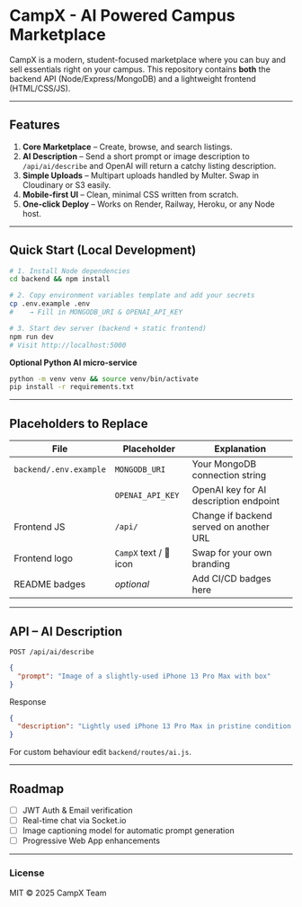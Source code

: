 
# CampX - AI Powered Campus Marketplace

CampX is a modern, student-focused marketplace where you can buy and sell essentials right on your campus.
This repository contains **both** the backend API (Node/Express/MongoDB) and a lightweight frontend (HTML/CSS/JS).

---

## Features
1. **Core Marketplace** – Create, browse, and search listings.
2. **AI Description** – Send a short prompt or image description to `/api/ai/describe` and OpenAI will return a catchy listing description.
3. **Simple Uploads** – Multipart uploads handled by Multer. Swap in Cloudinary or S3 easily.
4. **Mobile-first UI** – Clean, minimal CSS written from scratch.
5. **One-click Deploy** – Works on Render, Railway, Heroku, or any Node host.

---

## Quick Start (Local Development)
```bash
# 1. Install Node dependencies
cd backend && npm install

# 2. Copy environment variables template and add your secrets
cp .env.example .env
#    → Fill in MONGODB_URI & OPENAI_API_KEY

# 3. Start dev server (backend + static frontend)
npm run dev
# Visit http://localhost:5000
```

**Optional Python AI micro-service**
```bash
python -m venv venv && source venv/bin/activate
pip install -r requirements.txt
```

---

## Placeholders to Replace
| File | Placeholder | Explanation |
|------|-------------|-------------|
| `backend/.env.example` | `MONGODB_URI` | Your MongoDB connection string |
| | `OPENAI_API_KEY` | OpenAI key for AI description endpoint |
| Frontend JS | `/api/` | Change if backend served on another URL |
| Frontend logo | `CampX` text / 🎯 icon | Swap for your own branding |
| README badges | *optional* | Add CI/CD badges here |

---

## API – AI Description
`POST /api/ai/describe`
```json
{
  "prompt": "Image of a slightly-used iPhone 13 Pro Max with box"
}
```
Response
```json
{
  "description": "Lightly used iPhone 13 Pro Max in pristine condition – includes original box, cable & screen protector. Perfect for power users on campus!"
}
```
For custom behaviour edit `backend/routes/ai.js`.

---

## Roadmap
- [ ] JWT Auth & Email verification
- [ ] Real-time chat via Socket.io
- [ ] Image captioning model for automatic prompt generation
- [ ] Progressive Web App enhancements

---

### License
MIT © 2025 CampX Team
